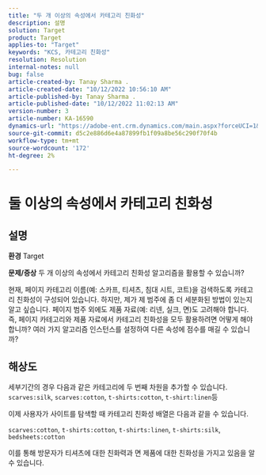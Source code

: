 ```yaml
---
title: "두 개 이상의 속성에서 카테고리 친화성"
description: 설명
solution: Target
product: Target
applies-to: "Target"
keywords: "KCS, 카테고리 친화성"
resolution: Resolution
internal-notes: null
bug: false
article-created-by: Tanay Sharma .
article-created-date: "10/12/2022 10:56:10 AM"
article-published-by: Tanay Sharma .
article-published-date: "10/12/2022 11:02:13 AM"
version-number: 3
article-number: KA-16590
dynamics-url: "https://adobe-ent.crm.dynamics.com/main.aspx?forceUCI=1&pagetype=entityrecord&etn=knowledgearticle&id=3df49f79-1c4a-ed11-bba2-0022480868ff"
source-git-commit: d5c2e886d6e4a87899fb1f09a8be56c290f70f4b
workflow-type: tm+mt
source-wordcount: '172'
ht-degree: 2%

---
```


# 둘 이상의 속성에서 카테고리 친화성

## 설명

<b>환경</b>
Target


<b>문제/증상</b>
두 개 이상의 속성에서 카테고리 친화성 알고리즘을 활용할 수 있습니까?

현재, 페이지 카테고리 이름(예: 스카프, 티셔츠, 침대 시트, 코트)을 검색하도록 카테고리 친화성이 구성되어 있습니다. 하지만, 제가 제 범주에 좀 더 세분화된 방법이 있는지 알고 싶습니다. 페이지 범주 외에도 제품 자료(예: 리넨, 실크, 면)도 고려해야 합니다. 즉, 페이지 카테고리와 제품 자료에서 카테고리 친화성을 모두 활용하려면 어떻게 해야 합니까? 여러 가지 알고리즘 인스턴스를 설정하여 다른 속성에 점수를 매길 수 있습니까?


## 해상도


세부기간의 경우 다음과 같은 카테고리에 두 번째 차원을 추가할 수 있습니다. `scarves:silk`, `scarves:cotton`, `t-shirts:cotton`, `t-shirt:linen`등

이제 사용자가 사이트를 탐색할 때 카테고리 친화성 배열은 다음과 같을 수 있습니다.

`scarves:cotton`, `t-shirts:cotton`, `t-shirts:linen`, `t-shirts:silk`, `bedsheets:cotton`

이를 통해 방문자가 티셔츠에 대한 친화력과 면 제품에 대한 친화성을 가지고 있음을 알 수 있습니다.
